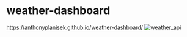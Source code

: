 # weather-dashboard
https://anthonyplanisek.github.io/weather-dashboard/
![weather_api](https://user-images.githubusercontent.com/78659217/117553960-a6474f80-b022-11eb-9f69-6bfa1c529f2b.png)
